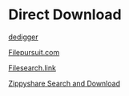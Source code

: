 # Direct Download

[dedigger](https://www.dedigger.com/#gsc.tab=0)

[Filepursuit.com](https://filepursuit.com/)

[Filesearch.link](https://www.filesearch.link/)

[Zippyshare Search and Download](https://zippysharesearch.com/)